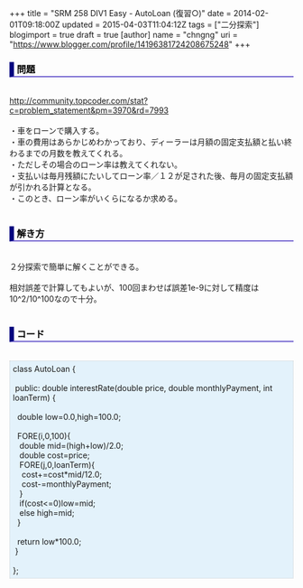 +++
title = "SRM 258 DIV1 Easy - AutoLoan (復習○)"
date = 2014-02-01T09:18:00Z
updated = 2015-04-03T11:04:12Z
tags = ["二分探索"]
blogimport = true
draft = true
[author]
	name = "chngng"
	uri = "https://www.blogger.com/profile/14196381724208675248"
+++

<div dir="ltr" style="text-align: left;" trbidi="on"><h3 style="border-bottom: 2px solid slateblue; border-left: 8px solid navy; color: black; padding: 0px 0px 1px 5px;">問題 </h3><br /><a href="http://community.topcoder.com/stat?c=problem_statement&amp;pm=3970&amp;rd=7993" target="_blank">http://community.topcoder.com/stat?c=problem_statement&amp;pm=3970&amp;rd=7993</a><br /><br />・車をローンで購入する。<br />・車の費用はあらかじめわかっており、ディーラーは月額の固定支払額と払い終わるまでの月数を教えてくれる。<br />・ただしその場合のローン率は教えてくれない。<br />・支払いは毎月残額にたいしてローン率／１２が足された後、毎月の固定支払額が引かれる計算となる。<br />・このとき、ローン率がいくらになるか求める。<br /><br /><h3 style="border-bottom: 2px solid slateblue; border-left: 8px solid navy; color: black; padding: 0px 0px 1px 5px;">解き方 </h3><br />２分探索で簡単に解くことができる。<br /><br />相対誤差で計算してもよいが、100回まわせば誤差1e-9に対して精度は10^2/10^100なので十分。<br /><br /><h3 style="border-bottom: 2px solid slateblue; border-left: 8px solid navy; color: black; padding: 0px 0px 1px 5px;">コード </h3><br /><div style="background-color: #e3f2fb; border: 1px dotted #CCCCCC; padding: 5px;">class AutoLoan {<br /><br /><span class="Apple-tab-span" style="white-space: pre;"> </span>public: double interestRate(double price, double monthlyPayment, int loanTerm) {<br /><br /><span class="Apple-tab-span" style="white-space: pre;">  </span>double low=0.0,high=100.0;<br /><br /><span class="Apple-tab-span" style="white-space: pre;">  </span>FORE(i,0,100){<br /><span class="Apple-tab-span" style="white-space: pre;">   </span>double mid=(high+low)/2.0;<br /><span class="Apple-tab-span" style="white-space: pre;">   </span>double cost=price;<br /><span class="Apple-tab-span" style="white-space: pre;">   </span>FORE(j,0,loanTerm){<br /><span class="Apple-tab-span" style="white-space: pre;">    </span>cost+=cost*mid/12.0;<br /><span class="Apple-tab-span" style="white-space: pre;">    </span>cost-=monthlyPayment;<br /><span class="Apple-tab-span" style="white-space: pre;">   </span>}<br /><span class="Apple-tab-span" style="white-space: pre;">   </span>if(cost&lt;=0)low=mid;<br /><span class="Apple-tab-span" style="white-space: pre;">   </span>else high=mid;<br /><span class="Apple-tab-span" style="white-space: pre;">  </span>}<br /><br /><span class="Apple-tab-span" style="white-space: pre;">  </span>return low*100.0;<br /><span class="Apple-tab-span" style="white-space: pre;"> </span>}<br /><br />};</div></div>
